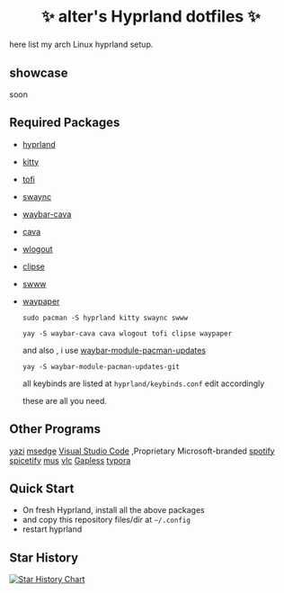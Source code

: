 <div align="center">
    <h1>✨ alter's Hyprland dotfiles ✨</h1>
    <h3><i></i></h3>
</div>

here list my arch Linux hyprland setup.

## showcase

soon

## Required Packages

- [hyprland](https://github.com/hyprwm/Hyprland)

- [kitty](https://github.com/kovidgoyal/kitty)

- [tofi](https://github.com/philj56/tofi)

- [swaync](https://github.com/ErikReider/SwayNotificationCenter)

- [waybar-cava](https://aur.archlinux.org/packages/waybar-cava)

- [cava](https://github.com/karlstav/cava)

- [wlogout](https://github.com/ArtsyMacaw/wlogout)

- [clipse](https://github.com/savedra1/clipse)

- [swww](https://github.com/LGFae/swww)

- [waypaper](https://github.com/anufrievroman/waypaper)

  `sudo pacman -S hyprland kitty swaync swww`

  `yay -S waybar-cava cava wlogout tofi clipse waypaper`
  
  and also , i use [waybar-module-pacman-updates](https://github.com/coffebar/waybar-module-pacman-updates)
  
  `yay -S waybar-module-pacman-updates-git`
  
  all keybinds are listed at `hyprland/keybinds.conf` edit accordingly
  
  these are all you need.
## Other Programs
[yazi](https://yazi-rs.github.io/docs/installation)
[msedge](https://aur.archlinux.org/packages/microsoft-edge-stable-bin)
[Visual Studio Code](https://wiki.archlinux.org/title/Visual_Studio_Code) ,Proprietary Microsoft-branded 
[spotify](https://wiki.archlinux.org/title/Spotify)
[spicetify](https://spicetify.app/docs/getting-started)
[mus](https://wiki.archlinux.org/title/Cmus)
[vlc](https://wiki.archlinux.org/title/VLC_media_player)
[Gapless](https://flathub.org/apps/com.github.neithern.g4music)
[typora](https://aur.archlinux.org/packages/typora)

## Quick Start

- On fresh Hyprland, install all the above packages
-  and copy this repository files/dir  at `~/.config`
- restart hyprland

## Star History

[![Star History Chart](https://star-history.com/#alterkeyy/dotfile&Date)](https://star-history.com/#alterkeyy/dotfile&Date)
